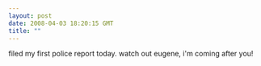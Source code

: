 ```yaml
---
layout: post
date: 2008-04-03 18:20:15 GMT
title: ""
---
```

filed my first police report today. watch out eugene, i'm coming after you!